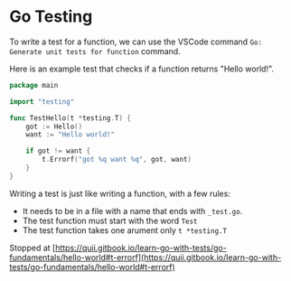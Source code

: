 # Go Testing

To write a test for a function, we can use the VSCode command `Go: Generate unit tests for function` command.

Here is an example test that checks if a function returns "Hello world!".

```go
package main

import "testing"

func TestHello(t *testing.T) {
	got := Hello()
	want := "Hello world!"

	if got != want {
		t.Errorf("got %q want %q", got, want)
	}
}
```

Writing a test is just like writing a function, with a few rules:

* It needs to be in a file with a name that ends with `_test.go`.
* The test function must start with the word `Test`
* The test function takes one arument only `t *testing.T`

Stopped at [https://quii.gitbook.io/learn-go-with-tests/go-fundamentals/hello-world#t-errorf](https://quii.gitbook.io/learn-go-with-tests/go-fundamentals/hello-world#t-errorf)